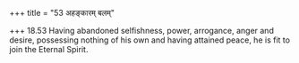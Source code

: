 +++
title = "53 अहङ्कारम् बलम्"

+++
18.53 Having abandoned selfishness, power, arrogance, anger and desire,
possessing nothing of his own and having attained peace, he is fit to
join the Eternal Spirit.
